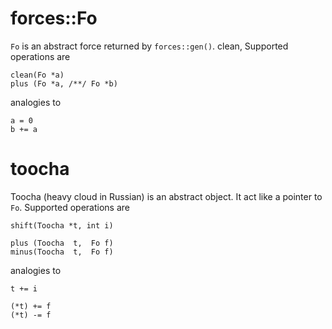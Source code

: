 # forces::Fo

`Fo` is an abstract force returned by `forces::gen()`.
clean, Supported operations are

	clean(Fo *a)
	plus (Fo *a, /**/ Fo *b)

analogies to

	a = 0
	b += a

# toocha

Toocha (heavy cloud in Russian) is an abstract object. It act like a
pointer to `Fo`. Supported operations are

	shift(Toocha *t, int i)

	plus (Toocha  t,  Fo f)
	minus(Toocha  t,  Fo f)

analogies to

	t += i
	
	(*t) += f
	(*t) -= f	
